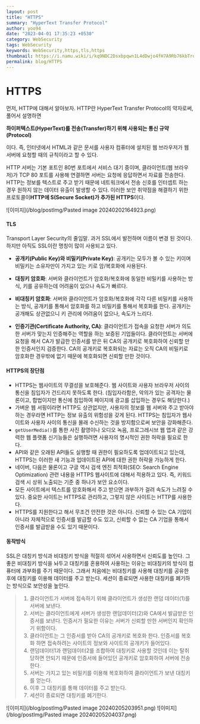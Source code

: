```yaml
---
layout: post
title: "HTTPS"
summary: "HyperText Transfer Protocol"
author: yoo94
date: "2023-04-01 17:35:23 +0530"
category: WebSecurity
tags: WebSecurity
keywords: WebSecurity,https,tls,https
thumbnail: https://i.namu.wiki/i/kq9NDC2Dsxbpqwn1L4dDwjo4fH7A9Rb76kbTrqpRirwq1VjPHDyr0Rp_P_Y0MhxFadKjqT5yBClhRDIWxapZNIdIrW8EkbT6KVv90O9wZqZ0ouYllY8gkIa39etQZDdg1d2fR6odJZ7_hYgF4FaLXg.webp
permalink: blog/HTTPS
---
```

# HTTPS

먼저, HTTP에 대해서 알아보자. HTTP란 HyperText Transfer Protocol의 약자로써, 풀어서 설명하면

**하이퍼텍스트(HyperText)를 전송(Transfer)하기 위해 사용되는 통신 규약(Protocol)**

이다. 즉, 인터넷에서 HTML과 같은 문서를 사용자 컴퓨터에 설치된 웹 브라우저가 웹 서버에 요청할 때의 규칙이라고 할 수 있다.

HTTP 서버는 기본 포트인 80번 포트에서 서비스 대기 중이며, 클라이언트(웹 브라우저)가 TCP 80 포트를 사용해 연결하면 서버는 요청에 응답하면서 자료를 전송한다. HTTP는 정보를 텍스트로 주고 받기 때문에 네트워크에서 전송 신호를 인터셉트 하는 경우 원하지 않는 데이터 유출이 발생할 수 있다. 이러한 보안 취약점을 해결하기 위한 프로토콜이**HTTP에 S(Secure Socket)가 추가된 HTTPS**이다.

![이미지](/blog/postImg/Pasted image 20240202164923.png)

#### TLS

Transport Layer Security의 줄임말. 과거 SSL에서 발전하며 이름이 변경 된 것이다. 하지만 아직도 SSL이란 명칭이 많이 사용되고 있다.

- **공개키(Public Key)와 비밀키(Private Key)**: 공개키는 모두가 볼 수 있는 키이며 비밀키는 소유자만이 가지고 있는 키로 암/복호화에 사용된다.

- **대칭키 암호화**: 서버와 클라이언트가 암호화/복호화에 동일한 비밀키를 사용하는 방식, 키를 공유하는데 어려움이 있으나 속도가 빠르다.

- **비대칭키 암호화**: 서버와 클라이언트가 암호화/복호화에 각각 다른 비밀키를 사용하는 방식, 공개키를 통해서 암호화를 하고 비밀키를 통해서 복호화를 한다. 공개키는 공개해도 상관없으니 키 관리에 어려움이 없으나, 속도가 느리다.

- **인증기관(Certificate Authority, CA)**: 클라이언트가 접속을 요청한 서버가 의도한 서버가 맞는지 인증해주는 역할을 하는 보증된 기업들이다. 클라이언트는 서버에 요청을 해서 CA가 발급한 인증서를 받은 뒤 CA의 공개키로 복호화하여 신뢰할 만한 인증서인지 검증한다. CA의 공개키로 복호화되는 자료는 오직 CA의 비밀키로 암호화한 경우밖에 없기 때문에 복호화되면 신뢰할 만한 것이다.

#### HTTPS의 장단점

- HTTPS는 웹사이트의 무결성을 보호해준다. 웹 사이트와 사용자 브라우저 사이의 통신을 침입자가 건드리지 못하도록 한다. (침입자라함은, 악의가 있는 공격자는 물론이고, 합법이지만 통신에 침입하여 페이지에 광고를 삽입하는 경우도 해당한다.)
- 가벼운 웹 서핑이라면 HTTP도 상관없지만, 사용자의 정보를 웹 서버와 주고 받아야하는 경우라면 HTTP는 정보 유출의 위험성을 갖게 된다. HTTPS는 침입자가 웹사이트와 사용자 사이의 통신을 몰래 수신하는 것을 방지함으로써 보안을 강화해준다.
- `getUserMedia()`를 통한 사진 촬영이나 오디오 녹음, 프로그레시브 웹 앱과 같은 강력한 웹 플랫폼 신기능들은 실행하려면 사용자의 명시적인 권한 허락을 필요로 한다.
- API와 같은 오래된 API들도 실행할 때 권한이 필요하도록 업데이트되고 있는데, HTTPS는 이러한 새 기능과 업데이트된 API에 대한 권한 허락을 가능하게 한다.
- 네이버, 다음은 물론이고 구글 역시 검색 엔진 최적화(SEO: Search Engine Optimization) 관련 내용을 HTTPS 웹사이트에 대해서 적용하고 있다. 즉, 키워드 검색 시 상위 노출되는 기준 중 하나가 보안 요소이다.
- 모든 사이트에서 텍스트를 암호화해서 주고 받으면 과부하가 걸려 속도가 느려질 수 있다. 중요한 사이트는 HTTPS로 관리하고, 그렇지 않은 사이트는 HTTP를 사용한다.
- HTTPS를 지원한다고 해서 무조건 안전한 것은 아니다. 신뢰할 수 있는 CA 기업이 아니라 자체적으로 인증서를 발급할 수도 있고, 신뢰할 수 없는 CA 기업을 통해서 인증서를 발급받을 수도 있기 때문이다.

#### 동작방식

SSL은 대칭키 방식과 비대칭키 방식을 적절히 섞어서 사용하면서 신뢰도를 높인다. 그 좋은 비대칭키 방식을 놔두고 대칭키를 혼용하여 사용하는 이유는 비대칭키의 방식이 컴퓨터에 과부화를 주기 때문이다. 그래서 처음에는 비대칭키를 사용해 대칭키를 공유한 후에 대칭키를 이용해 데이터를 주고 받는다. 세션이 종료되면 사용한 대칭키를 폐기하는 방식으로 보안성을 높인다.

> 1. 클라이언트가 서버에 접속하기 위해 클라이언트가 생성한 랜덤 데이터(1)를 서버에 보낸다.
> 2. 서버는 클라이언트에게 서버가 생성한 랜덤데이터(2)와 CA에서 발급받은 인증서를 보낸다. 인증서가 필요한 이유는 서버가 신뢰할 만한 서버인지 확인하기 위함이다.
> 3. 클라이언트는 그 인증서를 받아 CA의 공개키로 복호화 한다. 인증서를 복호화 하면 접속하려는 사이트의 정보와 사이트의 공개키가 들어있다.
> 4. 랜덤데이터1과 랜덤데이터2를 조합하여 대칭키로 사용할 것인데 이는 탈취당하면 안되기 때문에 인증서에 들어있던 공개키로 암호화하여 서버에 전송한다.
> 5. 서버는 가지고 있는 비밀키를 이용해 복호화하여 클라이언트가 보낸 대칭키를 얻는다.
> 6. 이후 그 대칭키를 통해 데이터를 주고 받는다.
> 7. 세션이 종료되면 대칭키를 폐기한다.

![이미지](/blog/postImg/Pasted image 20240205203951.png)
![이미지](/blog/postImg/Pasted image 20240205204037.png)
